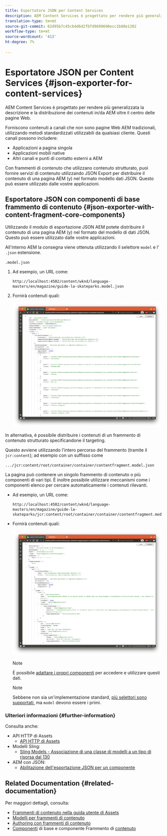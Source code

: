```yaml
---
title: Esportatore JSON per Content Services
description: AEM Content Services è progettato per rendere più generalizzata la descrizione e la distribuzione dei contenuti in/da AEM oltre l'attenzione sulle pagine Web. Forniscono contenuti a canali che non sono pagine Web AEM tradizionali, utilizzando metodi standardizzati utilizzabili da qualsiasi cliente.
translation-type: tm+mt
source-git-commit: 02d95b7c45cb4d6d2fbfd9699690ecc1b80e1202
workflow-type: tm+mt
source-wordcount: '413'
ht-degree: 7%

---
```



# Esportatore JSON per Content Services {#json-exporter-for-content-services}

AEM Content Services è progettato per rendere più generalizzata la descrizione e la distribuzione dei contenuti in/da AEM oltre il centro delle pagine Web.

Forniscono contenuti a canali che non sono pagine Web AEM tradizionali, utilizzando metodi standardizzati utilizzabili da qualsiasi cliente. Questi canali possono includere:

* Applicazioni a pagina singola
* Applicazioni mobili native
* Altri canali e punti di contatto esterni a AEM

Con frammenti di contenuto che utilizzano contenuto strutturato, puoi fornire servizi di contenuto utilizzando JSON Export per distribuire il contenuto di una pagina AEM (y) nel formato modello dati JSON. Questo può essere utilizzato dalle vostre applicazioni.

## Esportatore JSON con componenti di base frammento di contenuto {#json-exporter-with-content-fragment-core-components}

Utilizzando il modulo di esportazione JSON AEM potete distribuire il contenuto di una pagina AEM (y) nel formato del modello di dati JSON. Questo può essere utilizzato dalle vostre applicazioni.

All&#39;interno AEM la consegna viene ottenuta utilizzando il selettore `model` e l&#39; `.json` estensione.

`.model.json`

1. Ad esempio, un URL come:

   ```shell
   http://localhost:4502/content/wknd/language-masters/en/magazine/guide-la-skateparks.model.json
   ```

1. Fornirà contenuti quali:

   ![Modello JSON del contenuto WKND](/help/implementing/developing/introduction/assets/json-model-wknd.png)

In alternativa, è possibile distribuire i contenuti di un frammento di contenuto strutturato specificandone il targeting.

Questo avviene utilizzando l&#39;intero percorso del frammento (tramite il `jcr:content`); ad esempio con un suffisso come

`.../jcr:content/root/container/container/contentfragment.model.json`

La pagina può contenere un singolo frammento di contenuto o più componenti di vari tipi. È inoltre possibile utilizzare meccanismi come i componenti elenco per cercare automaticamente i contenuti rilevanti.

* Ad esempio, un URL come:

   ```shell
   http://localhost:4502/content/wknd/language-masters/en/magazine/guide-la-skateparks/jcr:content/root/container/container/contentfragment.model.json
   ```

* Fornirà contenuti quali:

   ![Modello JSON di frammento di contenuto WKND](/help/implementing/developing/introduction/assets/json-model-wknd-content-fragment.png)

   >[!NOTE]
   >
   >È possibile [adattare i propri componenti](enabling-json-exporter.md) per accedere e utilizzare questi dati.

   >[!NOTE]
   >
   >Sebbene non sia un&#39;implementazione standard, [più selettori sono supportati,](enabling-json-exporter.md#multiple-selectors) ma `model` devono essere i primi.

### Ulteriori informazioni {#further-information}

Consulta anche:

* API HTTP di Assets
   * [API HTTP di Assets](/help/assets/developer-reference-material-apis.md)
* Modelli Sling:
   * [Sling Models - Associazione di una classe di modelli a un tipo di risorsa dal 130](https://sling.apache.org/documentation/bundles/models.html#associating-a-model-class-with-a-resource-type-since-130)
* AEM con JSON:
   * [Abilitazione dell&#39;esportazione JSON per un componente](enabling-json-exporter.md)

## Related Documentation {#related-documentation}

Per maggiori dettagli, consulta:

* [Frammenti di contenuto nella guida utente di Assets](/help/assets/content-fragments/content-fragments.md)
* [Modelli per frammenti di contenuto](/help/assets/content-fragments/content-fragments-models.md)
* [Authoring con frammenti di contenuto](/help/sites-cloud/authoring/fundamentals/content-fragments.md)
* [Componenti](https://docs.adobe.com/content/help/it-IT/experience-manager-core-components/using/introduction.html) di base e componente Frammento di [contenuto](https://docs.adobe.com/content/help/en/experience-manager-core-components/using/components/content-fragment-component.html)

